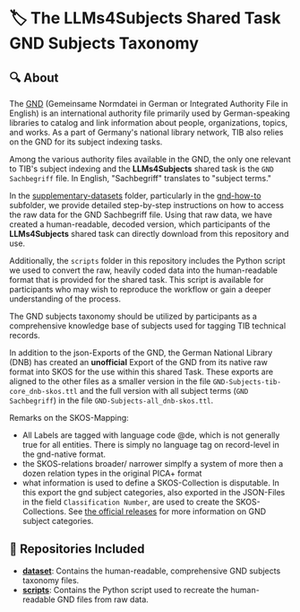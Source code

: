 # 🏷 The **LLMs4Subjects** Shared Task GND Subjects Taxonomy

## 🔍 About

The [GND](https://www.dnb.de/EN/Professionell/Standardisierung/GND/gnd_node.html) (Gemeinsame Normdatei in German or Integrated Authority File in English) is an international authority file primarily used by German-speaking libraries to catalog and link information about people, organizations, topics, and works. As a part of Germany's national library network, TIB also relies on the GND for its subject indexing tasks.

Among the various authority files available in the GND, the only one relevant to TIB's subject indexing and the **LLMs4Subjects** shared task is the `GND Sachbegriff` file. In English, "Sachbegriff" translates to "subject terms."

In the [supplementary-datasets](https://github.com/jd-coderepos/llms4subjects/tree/main/supplementary-datasets) folder, particularly in the [gnd-how-to](https://github.com/jd-coderepos/llms4subjects/tree/main/supplementary-datasets/gnd-how-to) subfolder, we provide detailed step-by-step instructions on how to access the raw data for the GND Sachbegriff file. Using that raw data, we have created a human-readable, decoded version, which participants of the **LLMs4Subjects** shared task can directly download from this repository and use.

Additionally, the `scripts` folder in this repository includes the Python script we used to convert the raw, heavily coded data into the human-readable format that is provided for the shared task. This script is available for participants who may wish to reproduce the workflow or gain a deeper understanding of the process.

The GND subjects taxonomy should be utilized by participants as a comprehensive knowledge base of subjects used for tagging TIB technical records.

In addition to the json-Exports of the GND, the German National Library (DNB) has created an **unofficial** Export of the GND from its native raw format into SKOS
for the use within this shared Task. These exports are aligned to the other files as a smaller version in the file `GND-Subjects-tib-core_dnb-skos.ttl` and the
full version with all subject terms (`GND Sachbegriff`) in the file `GND-Subjects-all_dnb-skos.ttl`.

Remarks on the SKOS-Mapping:

  * All Labels are tagged with language code @de, which is not generally true for all entities. There is simply no language tag on record-level in the gnd-native format. 
  * the SKOS-relations broader/ narrower simplfy a system of more then a dozen relation types in the original PICA+ format
  * what information is used to define a SKOS-Collection is disputable. In this export the gnd subject categories, also exported in the JSON-Files in the field `Classification Number`, are used to create the SKOS-Collections. See [the official releases](https://d-nb.info/standards/vocab/gnd/gnd-sc.html) for more information on GND subject categories. 


## 📂 Repositories Included

- [**dataset**](https://github.com/jd-coderepos/llms4subjects/tree/main/shared-task-datasets/GND/dataset): Contains the human-readable, comprehensive GND subjects taxonomy files.
- [**scripts**](https://github.com/jd-coderepos/llms4subjects/tree/main/shared-task-datasets/GND/scripts): Contains the Python script used to recreate the human-readable GND files from raw data.

